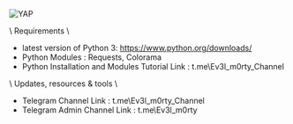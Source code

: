 <img alt="YAP" src="https://imgur.com/YwQSqXV.png">

\ Requirements \

- latest version of Python 3: https://www.python.org/downloads/
- Python Modules : Requests, Colorama
- Python Installation and Modules Tutorial Link :  t.me\Ev3l_m0rty_Channel

\ Updates, resources & tools \

- Telegram Channel Link : t.me\Ev3l_m0rty_Channel
- Telegram Admin Channel Link :  t.me\Ev3l_m0rty
